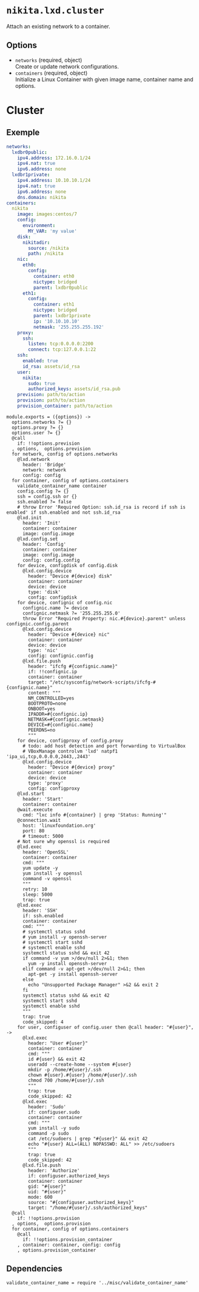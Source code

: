 
# `nikita.lxd.cluster`

Attach an existing network to a container.

## Options

* `networks` (required, object)   
  Create or update network configurations.
* `containers` (required, object)   
  Initialize a Linux Container with given image name, container name and options.


# Cluster

## Exemple

```yaml
networks:
  lxdbr0public:
    ipv4.address: 172.16.0.1/24
    ipv4.nat: true
    ipv6.address: none
  lxdbr1private:
    ipv4.address: 10.10.10.1/24
    ipv4.nat: true
    ipv6.address: none
    dns.domain: nikita
containers:
  nikita
    image: images:centos/7
    config:
      environment:
        MY_VAR: 'my value'
    disk:
      nikitadir:
        source: /nikita
        path: /nikita
    nic:
      eth0:
        config:
          container: eth0
          nictype: bridged
          parent: lxdbr0public
      eth1:
        config:
          container: eth1
          nictype: bridged
          parent: lxdbr1private
          ip: '10.10.10.10'
          netmask: '255.255.255.192'
    proxy:
      ssh:
        listen: tcp:0.0.0.0:2200
        connect: tcp:127.0.0.1:22
    ssh:
      enabled: true
      id_rsa: assets/id_rsa
    user:
      nikita:
        sudo: true
        authorized_keys: assets/id_rsa.pub
    prevision: path/to/action
    provision: path/to/action
    provision_container: path/to/action
```

    module.exports = ({options}) ->
      options.networks ?= {}
      options.proxy ?= {}
      options.user ?= {}
      @call
        if: !!options.prevision
      , options,  options.prevision
      for network, config of options.networks
        @lxd.network
          header: 'Bridge'
          network: network
          config: config
      for container, config of options.containers
        validate_container_name container
        config.config ?= {}
        ssh = config.ssh or {}
        ssh.enabled ?= false
        # throw Error 'Required Option: ssh.id_rsa is record if ssh is enabled' if ssh.enabled and not ssh.id_rsa
        @lxd.init
          header: 'Init'
          container: container
          image: config.image
        @lxd.config.set
          header: 'Config'
          container: container
          image: config.image
          config: config.config
        for device, configdisk of config.disk
          @lxd.config.device
            header: "Device #{device} disk"
            container: container
            device: device
            type: 'disk'
            config: configdisk
        for device, confignic of config.nic
          confignic.name ?= device
          confignic.netmask ?= '255.255.255.0'
          throw Error "Required Property: nic.#{device}.parent" unless confignic.config.parent
          @lxd.config.device
            header: "Device #{device} nic"
            container: container
            device: device
            type: 'nic'
            config: confignic.config
          @lxd.file.push
            header: "ifcfg #{confignic.name}"
            if: !!confignic.ip
            container: container
            target: "/etc/sysconfig/network-scripts/ifcfg-#{confignic.name}"
            content: """
            NM_CONTROLLED=yes
            BOOTPROTO=none
            ONBOOT=yes
            IPADDR=#{confignic.ip}
            NETMASK=#{confignic.netmask}
            DEVICE=#{confignic.name}
            PEERDNS=no
            """
        for device, configproxy of config.proxy
          # todo: add host detection and port forwarding to VirtualBox
          # VBoxManage controlvm 'lxd' natpf1 'ipa_ui,tcp,0.0.0.0,2443,,2443'
          @lxd.config.device
            header: "Device #{device} proxy"
            container: container
            device: device
            type: 'proxy'
            config: configproxy
        @lxd.start
          header: 'Start'
          container: container
        @wait.execute
          cmd: "lxc info #{container} | grep 'Status: Running'"
        @connection.wait
          host: 'linuxfoundation.org'
          port: 80
          # timeout: 5000
        # Not sure why openssl is required
        @lxd.exec
          header: 'OpenSSL'
          container: container
          cmd: """
          yum update -y
          yum install -y openssl
          command -v openssl
          """
          retry: 10
          sleep: 5000
          trap: true
        @lxd.exec
          header: 'SSH'
          if: ssh.enabled
          container: container
          cmd: """
          # systemctl status sshd
          # yum install -y openssh-server
          # systemctl start sshd
          # systemctl enable sshd
          systemctl status sshd && exit 42
          if command -v yum >/dev/null 2>&1; then
            yum -y install openssh-server
          elif command -v apt-get >/dev/null 2>&1; then
            apt-get -y install openssh-server
          else
            echo "Unsupported Package Manager" >&2 && exit 2
          fi
          systemctl status sshd && exit 42
          systemctl start sshd
          systemctl enable sshd
          """
          trap: true
          code_skipped: 4
        for user, configuser of config.user then @call header: "#{user}", ->
          @lxd.exec
            header: "User #{user}"
            container: container
            cmd: """
            id #{user} && exit 42
            useradd --create-home --system #{user}
            mkdir -p /home/#{user}/.ssh
            chown #{user}.#{user} /home/#{user}/.ssh
            chmod 700 /home/#{user}/.ssh
            """
            trap: true
            code_skipped: 42
          @lxd.exec
            header: 'Sudo'
            if: configuser.sudo
            container: container
            cmd: """
            yum install -y sudo
            command -p sudo
            cat /etc/sudoers | grep "#{user}" && exit 42
            echo "#{user} ALL=(ALL) NOPASSWD: ALL" >> /etc/sudoers
            """
            trap: true
            code_skipped: 42
          @lxd.file.push
            header: 'Authorize'
            if: configuser.authorized_keys
            container: container
            gid: "#{user}"
            uid: "#{user}"
            mode: 600
            source: "#{configuser.authorized_keys}"
            target: "/home/#{user}/.ssh/authorized_keys"
      @call
        if: !!options.provision
      , options,  options.provision
      for container, config of options.containers
        @call
          if: !!options.provision_container
        , container: container, config: config
        , options.provision_container

## Dependencies

    validate_container_name = require '../misc/validate_container_name'
      

